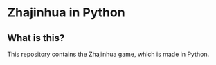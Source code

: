 Zhajinhua in Python
====

What is this?
-------
This repository contains the Zhajinhua game, which is made in Python.
